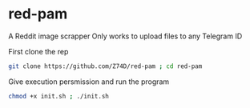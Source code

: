 # red-pam
A Reddit image scrapper
Only works to upload files to any Telegram ID

First clone the rep
```bash 
git clone https://github.com/Z74D/red-pam ; cd red-pam 
```
Give execution persmission and run the program
```bash 
chmod +x init.sh ; ./init.sh
```
